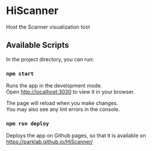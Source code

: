 # HiScanner
Host the Scanner visualization tool

## Available Scripts

In the project directory, you can run:

### `npm start`

Runs the app in the development mode.\
Open [http://localhost:3030](http://localhost:3030) to view it in your browser.

The page will reload when you make changes.\
You may also see any lint errors in the console.

### `npm run deploy`

Deploys the app on Github pages, so that it is available on https://parklab.github.io/HiScanner/
